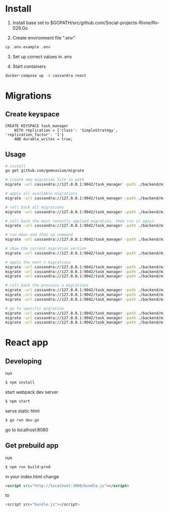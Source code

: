 # Install
1. Install base set to $GOPATH/src/github.com/Social-projects-Rivne/Rv-029.Go

2. Create environment file ".env"
```sh
cp .env.example .env
```
3. Set up correct values in .env

4. Start containers
```sh
docker-compose up -d cassandra react
```

# Migrations

## Create keyspace

```cqlsh
CREATE KEYSPACE task_manager 
    WITH replication = {'class': 'SimpleStrategy', 'replication_factor': '1'} 
    AND durable_writes = true;
```

## Usage

```bash
# install
go get github.com/gemnasium/migrate

# create new migration file in path
migrate -url cassandra://127.0.0.1:9042/task_manager -path ./backend/migrations create migration_file_name

# apply all available migrations
migrate -url cassandra://127.0.0.1:9042/task_manager -path ./backend/migrations up

# roll back all migrations
migrate -url cassandra://127.0.0.1:9042/task_manager -path ./backend/migrations down

# roll back the most recently applied migration, then run it again.
migrate -url cassandra://127.0.0.1:9042/task_manager -path ./backend/migrations redo

# run down and then up command
migrate -url cassandra://127.0.0.1:9042/task_manager -path ./backend/migrations reset

# show the current migration version
migrate -url cassandra://127.0.0.1:9042/task_manager -path ./backend/migrations version

# apply the next n migrations
migrate -url cassandra://127.0.0.1:9042/task_manager -path ./backend/migrations migrate +1
migrate -url cassandra://127.0.0.1:9042/task_manager -path ./backend/migrations migrate +2
migrate -url cassandra://127.0.0.1:9042/task_manager -path ./backend/migrations migrate +n

# roll back the previous n migrations
migrate -url cassandra://127.0.0.1:9042/task_manager -path ./backend/migrations migrate -1
migrate -url cassandra://127.0.0.1:9042/task_manager -path ./backend/migrations migrate -2
migrate -url cassandra://127.0.0.1:9042/task_manager -path ./backend/migrations migrate -n

# go to specific migration
migrate -url cassandra://127.0.0.1:9042/task_manager -path ./backend/migrations goto 1
migrate -url cassandra://127.0.0.1:9042/task_manager -path ./backend/migrations goto 10
migrate -url cassandra://127.0.0.1:9042/task_manager -path ./backend/migrations goto v
```

# React app
## Developing

run
```sh
$ npm install
```

start webpack dev server
```sh
$ npm start
```

serve static html
```sh
$ go run dev.go
```
go to localhost:8080


## Get prebuild app

run
```sh
$ npm run build:prod
```
in your index.html change
```html
<script src="http://localhost:3000/bundle.js"></script>
```
to
```sh
<script src="bundle.js"></script>
```
